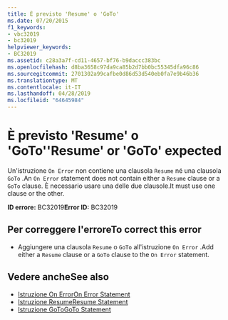 ```yaml
---
title: È previsto 'Resume' o 'GoTo'
ms.date: 07/20/2015
f1_keywords:
- vbc32019
- bc32019
helpviewer_keywords:
- BC32019
ms.assetid: c28a3a7f-cd11-4657-bf76-b9daccc383bc
ms.openlocfilehash: d8ba3658c97da9ca85b2d7bb0bc55345dfa96c86
ms.sourcegitcommit: 2701302a99cafbe0d86d53d540eb0fa7e9b46b36
ms.translationtype: MT
ms.contentlocale: it-IT
ms.lasthandoff: 04/28/2019
ms.locfileid: "64645984"
---
```

# <a name="resume-or-goto-expected"></a><span data-ttu-id="7e806-102">È previsto 'Resume' o 'GoTo'</span><span class="sxs-lookup"><span data-stu-id="7e806-102">'Resume' or 'GoTo' expected</span></span>
<span data-ttu-id="7e806-103">Un'istruzione `On Error` non contiene una clausola `Resume` né una clausola `GoTo` .</span><span class="sxs-lookup"><span data-stu-id="7e806-103">An `On Error` statement does not contain either a `Resume` clause or a `GoTo` clause.</span></span> <span data-ttu-id="7e806-104">È necessario usare una delle due clausole.</span><span class="sxs-lookup"><span data-stu-id="7e806-104">It must use one clause or the other.</span></span>  
  
 <span data-ttu-id="7e806-105">**ID errore:** BC32019</span><span class="sxs-lookup"><span data-stu-id="7e806-105">**Error ID:** BC32019</span></span>  
  
## <a name="to-correct-this-error"></a><span data-ttu-id="7e806-106">Per correggere l'errore</span><span class="sxs-lookup"><span data-stu-id="7e806-106">To correct this error</span></span>  
  
- <span data-ttu-id="7e806-107">Aggiungere una clausola `Resume` o `GoTo` all'istruzione `On Error` .</span><span class="sxs-lookup"><span data-stu-id="7e806-107">Add either a `Resume` clause or a `GoTo` clause to the `On Error` statement.</span></span>  
  
## <a name="see-also"></a><span data-ttu-id="7e806-108">Vedere anche</span><span class="sxs-lookup"><span data-stu-id="7e806-108">See also</span></span>

- [<span data-ttu-id="7e806-109">Istruzione On Error</span><span class="sxs-lookup"><span data-stu-id="7e806-109">On Error Statement</span></span>](../../visual-basic/language-reference/statements/on-error-statement.md)
- [<span data-ttu-id="7e806-110">Istruzione Resume</span><span class="sxs-lookup"><span data-stu-id="7e806-110">Resume Statement</span></span>](../../visual-basic/language-reference/statements/resume-statement.md)
- [<span data-ttu-id="7e806-111">Istruzione GoTo</span><span class="sxs-lookup"><span data-stu-id="7e806-111">GoTo Statement</span></span>](../../visual-basic/language-reference/statements/goto-statement.md)
